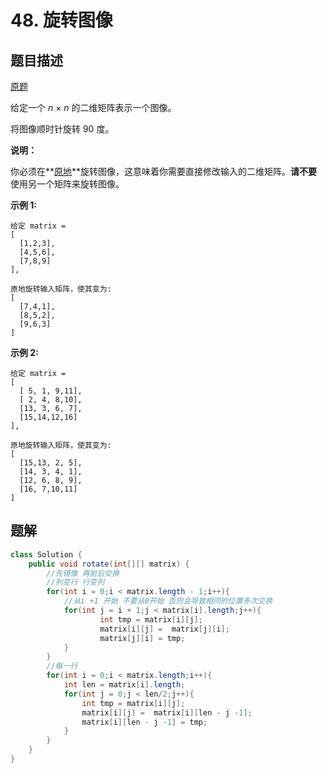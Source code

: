 # 48. 旋转图像

## 题目描述

[原题](https://leetcode-cn.com/problems/rotate-image/)

给定一个 *n* × *n* 的二维矩阵表示一个图像。

将图像顺时针旋转 90 度。

**说明：**

你必须在**[原地](https://baike.baidu.com/item/原地算法)**旋转图像，这意味着你需要直接修改输入的二维矩阵。**请不要**使用另一个矩阵来旋转图像。

**示例 1:**

```
给定 matrix = 
[
  [1,2,3],
  [4,5,6],
  [7,8,9]
],

原地旋转输入矩阵，使其变为:
[
  [7,4,1],
  [8,5,2],
  [9,6,3]
]
```

**示例 2:**

```
给定 matrix =
[
  [ 5, 1, 9,11],
  [ 2, 4, 8,10],
  [13, 3, 6, 7],
  [15,14,12,16]
], 

原地旋转输入矩阵，使其变为:
[
  [15,13, 2, 5],
  [14, 3, 4, 1],
  [12, 6, 8, 9],
  [16, 7,10,11]
]
```

## 题解

```java
class Solution {
    public void rotate(int[][] matrix) {
        //先镜像 再前后交换
        //列变行 行变列
        for(int i = 0;i < matrix.length - 1;i++){
            //从i +1 开始 不要从0开始 否则会导致相同的位置多次交换
            for(int j = i + 1;j < matrix[i].length;j++){
                    int tmp = matrix[i][j];
                    matrix[i][j] =  matrix[j][i];
                    matrix[j][i] = tmp;
            }
        }
        //每一行
        for(int i = 0;i < matrix.length;i++){
            int len = matrix[i].length;
            for(int j = 0;j < len/2;j++){
                int tmp = matrix[i][j];
                matrix[i][j] =  matrix[i][len - j -1];
                matrix[i][len - j -1] = tmp;
            }
        }
    }
}
```


